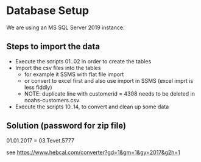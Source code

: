 # Database Setup

We are using an MS SQL Server 2019 instance.

## Steps to import the data

 - Execute the scripts 01..02 in order to create the tables
 - Import the csv files into the tables
    - for example it SSMS with flat file import
    - or convert to excel first and also use import in SSMS (excel imprt is less fiddly)
    - NOTE: duplicate line with customerid = 4308 needs to be deleted in noahs-customers.csv
 - Execute the scripts 10..14, to convert and clean up some data

## Solution (password for zip file)

01.01.2017 = 03.Tevet.5777

see https://www.hebcal.com/converter?gd=1&gm=1&gy=2017&g2h=1

